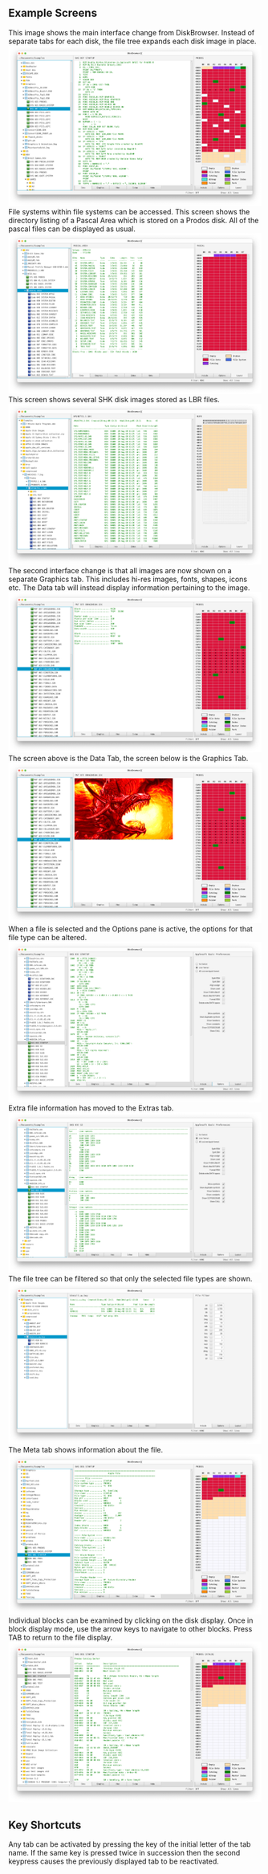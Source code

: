## Example Screens
This image shows the main interface change from DiskBrowser. Instead of separate tabs
 for each disk, the file tree expands each disk image in place.
![Teaser](Screen1.png?raw=true "Data screen")
File systems within file systems can be accessed. This screen shows the directory
listing of a Pascal Area which is stored on a Prodos disk. All of the pascal files can
be displayed as usual.
![Teaser](teaser7.png?raw=true "Pascal area on a prodos disk image")
This screen shows several SHK disk images stored as LBR files.
![Teaser](teaser8.png?raw=true "SHK files on a prodos disk image")
The second interface change is that all images are now shown on a separate Graphics tab. This includes hi-res images, fonts, shapes, icons etc. The Data tab will instead display information pertaining to the image.
![Teaser](pic01.png?raw=true "Data Tab")
The screen above is the Data Tab, the screen below is the Graphics Tab.
![Teaser](pic02.png?raw=true "Graphics Tab")
When a file is selected and the Options pane is active, the options for that file type can be altered.
![Teaser](teaser2.png?raw=true "Don't rely on this")
Extra file information has moved to the Extras tab.
![Teaser](teaser3.png?raw=true "Other file types will have different output")
The file tree can be filtered so that only the selected file types are shown.
![Teaser](teaser4.png?raw=true "BXY files")
The Meta tab shows information about the file.
![Teaser](Meta.png?raw=true "Meta")
Individual blocks can be examined by clicking on the disk display. Once in block display mode, use the arrow keys to navigate to other blocks. Press TAB to return to the file display.
![Block](Block.png?raw=true "Block Display")

## Key Shortcuts
Any tab can be activated by pressing the key of the initial letter of the tab name. If the same key is pressed twice in succession then the second keypress causes the previously displayed tab to be reactivated.
